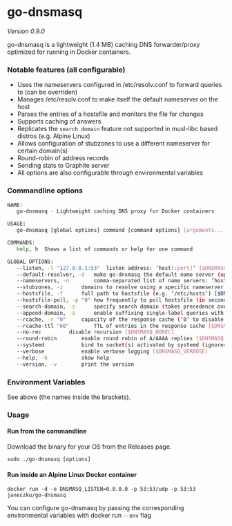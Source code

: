 # go-dnsmasq
*Version 0.9.0*

go-dnsmasq is a lightweight (1.4 MB) caching DNS forwarder/proxy optimized for running in Docker containers.

### Notable features (all configurable)

* Uses the nameservers configured in /etc/resolv.conf to forward queries to (can be overriden)
* Manages /etc/resolv.conf to make itself the default nameserver on the host
* Parses the entries of a hostsfile and monitors the file for changes
* Supports caching of answers
* Replicates the `search domain` feature not supported in musl-libc based distros (e.g. Alpine Linux)
* Allows configuration of stubzones to use a different nameserver for certain domain(s)
* Round-robin of address records
* Sending stats to Graphite server
* All options are also configurable through environmental variables

### Commandline options

```sh
NAME:
   go-dnsmasq - Lightweight caching DNS proxy for Docker containers

USAGE:
   go-dnsmasq [global options] command [command options] [arguments...]

COMMANDS:
   help, h	Shows a list of commands or help for one command

GLOBAL OPTIONS:
   --listen, -l "127.0.0.1:53"	listen address: ‘host[:port]‘ [$DNSMASQ_LISTEN]
   --default-resolver, -d	make go-dnsmasq the default name server (updates /etc/resolv.conf) [$DNSMASQ_DEFAULT]
   --nameservers, -n 		comma-separated list of name servers: ‘host[:port]‘ [$DNSMASQ_SERVERS]
   --stubzones, -z 		domains to resolve using a specific nameserver: ‘domain[,domain]/host[:port]‘ [$DNSMASQ_STUB]
   --hostsfile, -f 		full path to hostsfile (e.g. ‘/etc/hosts‘) [$DNSMASQ_HOSTSFILE]
   --hostsfile-poll, -p "0"	how frequently to poll hostsfile (in seconds, ‘0‘ to disable) [$DNSMASQ_POLL]
   --search-domain, -s 		specify search domain (takes precedence over /etc/resolv.conf) [$DNSMASQ_SEARCH]
   --append-domain, -a		enable suffixing single-label queries with search domain [$DNSMASQ_APPEND]
   --rcache, -r "0"		capacity of the response cache (‘0‘ to disable caching) [$DNSMASQ_RCACHE]
   --rcache-ttl "60"		TTL of entries in the response cache [$DNSMASQ_RCACHE_TTL]
   --no-rec			disable recursion [$DNSMASQ_NOREC]
   --round-robin		enable round robin of A/AAAA replies [$DNSMASQ_RR]
   --systemd			bind to socket(s) activated by systemd (ignores --listen) [$DNSMASQ_SYSTEMD]
   --verbose			enable verbose logging [$DNSMASQ_VERBOSE]
   --help, -h			show help
   --version, -v		print the version
```

### Environment Variables

See above (the names inside the brackets).

### Usage

#### Run from the commandline

Download the binary for your OS from the Releases page.

	sudo ./go-dnsmasq [options]

#### Run inside an Alpine Linux Docker container

    docker run -d -e DNSMASQ_LISTEN=0.0.0.0 -p 53:53/udp -p 53:53 janeczku/go-dnsmasq

You can configure go-dnsmasq by passing the corresponding environmental variables with docker run `--env` flag

